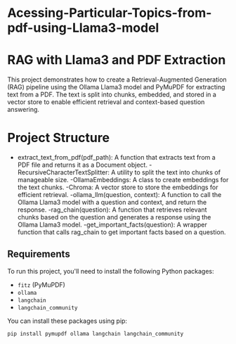 # Acessing-Particular-Topics-from-pdf-using-Llama3-model

# RAG with Llama3 and PDF Extraction

This project demonstrates how to create a Retrieval-Augmented Generation (RAG) pipeline using the Ollama Llama3 model and PyMuPDF for extracting text from a PDF. The text is split into chunks, embedded, and stored in a vector store to enable efficient retrieval and context-based question answering.

# Project Structure
- extract_text_from_pdf(pdf_path): A function that extracts text from a PDF file and returns it as a Document object.
-RecursiveCharacterTextSplitter: A utility to split the text into chunks of manageable size.
-OllamaEmbeddings: A class to create embeddings for the text chunks.
-Chroma: A vector store to store the embeddings for efficient retrieval.
-ollama_llm(question, context): A function to call the Ollama Llama3 model with a question and context, and return the response.
-rag_chain(question): A function that retrieves relevant chunks based on the question and generates a response using the Ollama Llama3 model.
-get_important_facts(question): A wrapper function that calls rag_chain to get important facts based on a question.


## Requirements

To run this project, you'll need to install the following Python packages:

- `fitz` (PyMuPDF)
- `ollama`
- `langchain`
- `langchain_community`

You can install these packages using pip:

```bash
pip install pymupdf ollama langchain langchain_community


